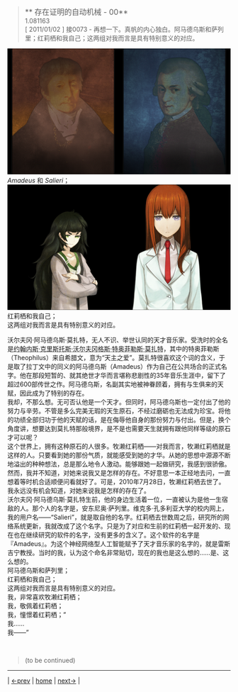 > <big> ** 存在证明的自动机械 - 00** </big>  
> 1.081163  
> [ 2011/01/02 ] 接0073 - 再想一下。真帆的内心独白。阿马德乌斯和萨列里；红莉栖和我自己；这两组对我而言是具有特别意义的对应。  

![](../pics/0074-1.png)
*Amadeus* 和 *Salieri*；  
![](../pics/0074-2.png)
红莉栖和我自己；  
这两组对我而言是具有特别意义的对应。  

沃尔夫冈·阿马德乌斯·莫扎特，无人不识、举世认同的天才音乐家。受洗时的全名是<abbr title="Joannes·Chrysostomus·Wolfgangus·Theophilus·Mozart">约翰内斯·克里斯托斯·沃尔夫冈格斯·特奥菲勒斯·莫扎特</abbr>，其中的特奥菲勒斯（Theophilus）来自希腊文，意为“天主之爱”。莫扎特很喜欢这个词的含义，于是取了拉丁文中的同义的阿马德乌斯（Amadeus）作为自己在公共场合的正式名字。他在那段短暂的、就其绝世才华而言堪称悲剧性的35年音乐生涯中，留下了超过600部传世之作。阿马德乌斯，名副其实地被神眷顾着，拥有与生俱来的天赋，因此成为了特别的存在。  
我却，不那么想。无可否认他是一个天才。但同时，阿马德乌斯也一定付出了他的努力与辛劳。不管是多么完美无瑕的天生原石，不经过磨砺也无法成为珍宝。将他的功绩全部归功于他的天赋的话，是在侮辱他自身的那份努力与付出。但是，换个角度讲，想要达到莫扎特那般境界，是不是也需要天生就拥有跟他同样等级的原石才可以呢？  
这个世界上，拥有这种原石的人很多。牧濑红莉栖——对我而言，牧濑红莉栖就是这样的人。只要看到她的那份气质，就能感受到她的才华。从她的思想中源源不断地溢出的种种想法，总是那么地令人激动。能够跟她一起做研究，我感到很骄傲。  
然而，我并不知道，对她来说我又是怎样的存在。不好意思一本正经地去问，一直想着等时机合适顺便问看就好了。可是，2010年7月28日，牧濑红莉栖去世了。我永远没有机会知道，对她来说我是怎样的存在了。  
沃尔夫冈·阿马德乌斯·莫扎特生前，他的身边生活着一位，一直被认为是他一生宿敌的人。那个人的名字是，安东尼奥·萨列里。维克多·孔多利亚大学的校内网上，我的用户名——“Salieri”，就是取自他的名字。红莉栖去世数周之后，研究所的网络系统更新，我就改成了这个名字。只是为了对应和生前的红莉栖一起开发的、现在也在继续研究的软件的名字，没有更多的含义了。这个软件的名字是『Amadeus』。为这个神经网络型人工智能赋予了天才音乐家的名字的，就是雷斯吉宁教授。当时的我，认为这个命名非常贴切，现在的我也是这么想的……是、这么想的。  
阿马德乌斯和萨列里；  
红莉栖和我自己；  
这两组对我而言是具有特别意义的对应。  
我，非常喜欢牧濑红莉栖；  
我，敬佩着红莉栖；  
我，憧憬着红莉栖；”  
我……  
我——”  


<br/>

> (to be continued)
---

| [←prev](./0073) | [home](../../) | [next→](./0075) |
